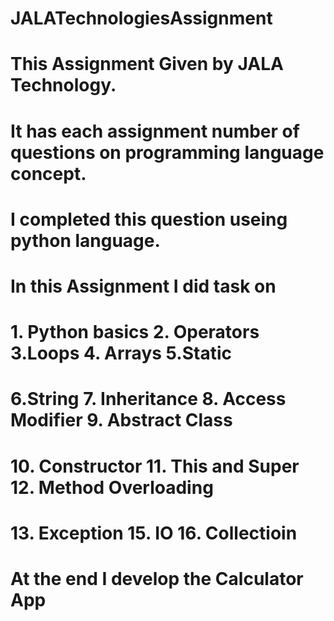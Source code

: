 # JALATechnologiesAssignment
# This Assignment Given by JALA Technology.
# It has each assignment number of questions on programming language concept. 
# I completed  this question useing python language.
# In this Assignment I did task on 
#  1. Python basics  2. Operators 3.Loops 4. Arrays  5.Static 
# 6.String  7. Inheritance   8. Access Modifier 9. Abstract Class 
#  10. Constructor 11. This and Super  12. Method Overloading
#  13. Exception 15. IO    16. Collectioin
 # At the end I develop the Calculator App
